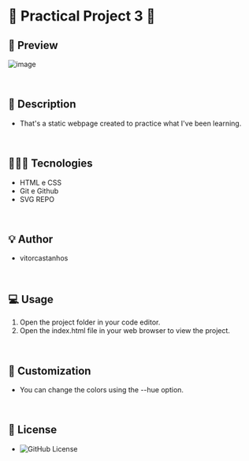 # 🚀 Practical Project 3 🚀

## 📸 Preview
![image](https://github.com/Vitorcastanhos/Login-Screen_Challenge-4/assets/77864032/ad535b71-27cf-493b-9ca2-e361ce9dfce8)

<br/>

## 📝 Description

- That's a static webpage created to practice what I've been learning.

<br/>

## 👨🏻‍💻 Tecnologies

- HTML e CSS
- Git e Github
- SVG REPO

<br/>

## 💡 Author

* vitorcastanhos

<br/>

## 💻 Usage

1. Open the project folder in your code editor.
2. Open the index.html file in your web browser to view the project.

<br/>

## 🎨 Customization

- You can change the colors using the --hue option.

<br/>

## :memo: License

* ![GitHub License](https://img.shields.io/github/license/jaywcjlove/tools)

